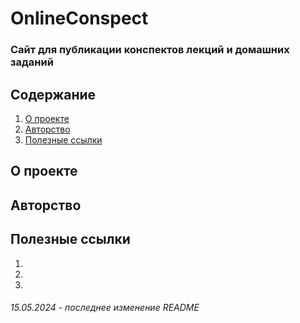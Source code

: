 # OnlineConspect

### Сайт для публикации конспектов лекций и домашних заданий


## Содержание
1. [О проекте]()
2. [Авторство]()
3. [Полезные ссылки]()
   
## О проекте

## Авторство

## Полезные ссылки
1. []()
2. []()
3. []()

###### 15.05.2024 - последнее изменение README
